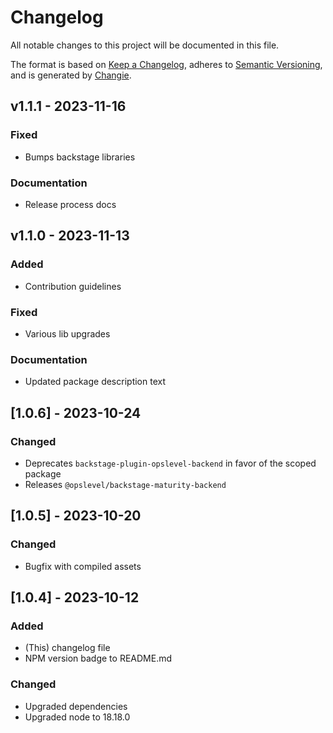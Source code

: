 # Changelog
All notable changes to this project will be documented in this file.

The format is based on [Keep a Changelog](https://keepachangelog.com/en/1.0.0/),
adheres to [Semantic Versioning](https://semver.org/spec/v2.0.0.html),
and is generated by [Changie](https://github.com/miniscruff/changie).


## v1.1.1 - 2023-11-16
### Fixed
* Bumps backstage libraries
### Documentation
* Release process docs

## v1.1.0 - 2023-11-13
### Added
* Contribution guidelines
### Fixed
* Various lib upgrades
### Documentation
* Updated package description text

## [1.0.6] - 2023-10-24

### Changed

  * Deprecates `backstage-plugin-opslevel-backend` in favor of the scoped package
  * Releases `@opslevel/backstage-maturity-backend`

## [1.0.5] - 2023-10-20

### Changed

  * Bugfix with compiled assets

## [1.0.4] - 2023-10-12

### Added

  * (This) changelog file
  * NPM version badge to README.md

### Changed

  * Upgraded dependencies
  * Upgraded node to 18.18.0
